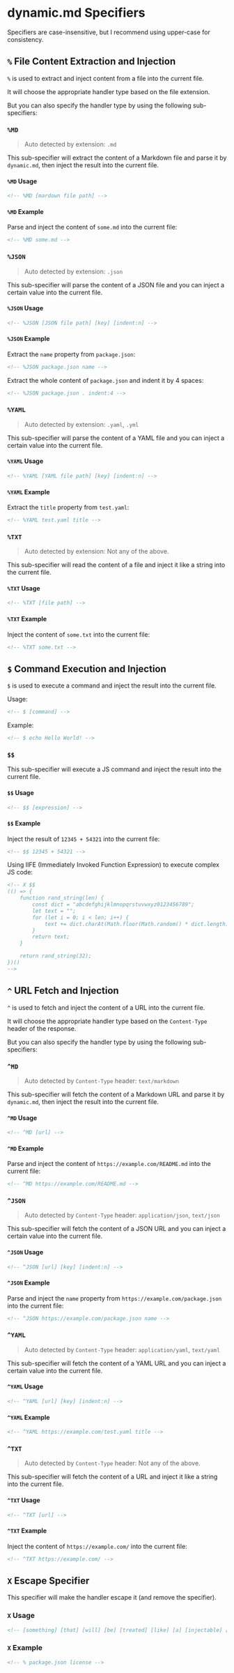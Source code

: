 # dynamic.md Specifiers

Specifiers are case-insensitive, but I recommend using upper-case for consistency.

## `%` File Content Extraction and Injection

`%` is used to extract and inject content from a file into the current file.

It will choose the appropriate handler type based on the file extension.

But you can also specify the handler type by using the following sub-specifiers:

### `%MD`

> Auto detected by extension: `.md`

This sub-specifier will extract the content of a Markdown file and parse it by `dynamic.md`, then inject the result into the current file.

#### `%MD` Usage

```md
<!-- %MD [mardown file path] -->
```

#### `%MD` Example

Parse and inject the content of `some.md` into the current file:

```md
<!-- %MD some.md -->
```

### `%JSON`

> Auto detected by extension: `.json`

This sub-specifier will parse the content of a JSON file and you can inject a certain value into the current file.

#### `%JSON` Usage

```md
<!-- %JSON [JSON file path] [key] [indent:n] -->
```

#### `%JSON` Example

Extract the `name` property from `package.json`:

```md
<!-- %JSON package.json name -->
```

Extract the whole content of `package.json` and indent it by 4 spaces:

```md
<!-- %JSON package.json . indent:4 -->
```

### `%YAML`

> Auto detected by extension: `.yaml`, `.yml`

This sub-specifier will parse the content of a YAML file and you can inject a certain value into the current file.

#### `%YAML` Usage

```md
<!-- %YAML [YAML file path] [key] [indent:n] -->
```

#### `%YAML` Example

Extract the `title` property from `test.yaml`:

```md
<!-- %YAML test.yaml title -->
```

### `%TXT`

> Auto detected by extension: Not any of the above.

This sub-specifier will read the content of a file and inject it like a string into the current file.

#### `%TXT` Usage

```md
<!-- %TXT [file path] -->
```

#### `%TXT` Example

Inject the content of `some.txt` into the current file:

```md
<!-- %TXT some.txt -->
```

## `$` Command Execution and Injection

`$` is used to execute a command and inject the result into the current file.

Usage:

```md
<!-- $ [command] -->
```

Example:

```md
<!-- $ echo Hello World! -->
```

### `$$`

This sub-specifier will execute a JS command and inject the result into the current file.

#### `$$` Usage

```md
<!-- $$ [expression] -->
```

#### `$$` Example

Inject the result of `12345 + 54321` into the current file:

```md
<!-- $$ 12345 + 54321 -->
```

Using IIFE (Immediately Invoked Function Expression) to execute complex JS code:

```md
<!-- X $$ 
(() => { 
    function rand_string(len) {
        const dict = "abcdefghijklmnopqrstuvwxyz0123456789";
        let text = "";
        for (let i = 0; i < len; i++) {
            text += dict.charAt(Math.floor(Math.random() * dict.length));
        }
        return text;
    }

    return rand_string(32);
})() 
-->
```

## `^` URL Fetch and Injection

`^` is used to fetch and inject the content of a URL into the current file.

It will choose the appropriate handler type based on the `Content-Type` header of the response.

But you can also specify the handler type by using the following sub-specifiers:

### `^MD`

> Auto detected by `Content-Type` header: `text/markdown`

This sub-specifier will fetch the content of a Markdown URL and parse it by `dynamic.md`, then inject the result into the current file.

#### `^MD` Usage

```md
<!-- ^MD [url] -->
```

#### `^MD` Example

Parse and inject the content of `https://example.com/README.md` into the current file:

```md
<!-- ^MD https://example.com/README.md -->
```

### `^JSON`

> Auto detected by `Content-Type` header: `application/json`, `text/json`

This sub-specifier will fetch the content of a JSON URL and you can inject a certain value into the current file.

#### `^JSON` Usage

```md
<!-- ^JSON [url] [key] [indent:n] -->
```

#### `^JSON` Example

Parse and inject the `name` property from `https://example.com/package.json` into the current file:

```md
<!-- ^JSON https://example.com/package.json name -->
```

### `^YAML`

> Auto detected by `Content-Type` header: `application/yaml`, `text/yaml`

This sub-specifier will fetch the content of a YAML URL and you can inject a certain value into the current file.

#### `^YAML` Usage

```md
<!-- ^YAML [url] [key] [indent:n] -->
```

#### `^YAML` Example

```md
<!-- ^YAML https://example.com/test.yaml title -->
```

### `^TXT`

> Auto detected by `Content-Type` header: Not any of the above.

This sub-specifier will fetch the content of a URL and inject it like a string into the current file.

#### `^TXT` Usage

```md
<!-- ^TXT [url] -->
```

#### `^TXT` Example

Inject the content of `https://example.com/` into the current file:

```md
<!-- ^TXT https://example.com/ -->
```

## `X` Escape Specifier

This specifier will make the handler escape it (and remove the specifier).

### `X` Usage

```md
<!-- [something] [that] [will] [be] [treated] [like] [a] [injectable] [thing] -->
```

### `X` Example

```md
<!-- % package.json license -->
```
